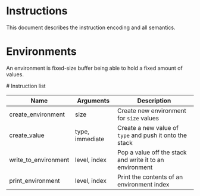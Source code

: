 # Instructions

This document describes the instruction encoding and all semantics.

# Environments

An environment is fixed-size buffer being able to hold a fixed amount of values.

# Instruction list

| Name                 | Arguments       | Description                                              |
|----------------------|-----------------|----------------------------------------------------------|
| create_environment   | size            | Create new environment for `size` values                 |
| create_value         | type, immediate | Create a new value of `type` and push it onto the stack  |
| write_to_environment | level, index    | Pop a value off the stack and write it to an environment |
| print_environment    | level, index    | Print the contents of an environment index               |
